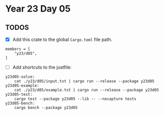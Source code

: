 # Year 23 Day 05

## TODOS

- [x] Add this crate to the global `Cargo.toml` file path.

```
members = [
    "y23/d05",
]
```

- [ ] Add shortcuts to the justfile:

```
y23d05-solve:
    cat ./y23/d05/input.txt | cargo run --release --package y23d05
y23d05-example:
    cat ./y23/d05/example.txt | cargo run --release --package y23d05
y23d05-test:
    cargo test --package y23d05 --lib -- --nocapture tests
y23d05-bench:
    cargo bench --package y23d05
```